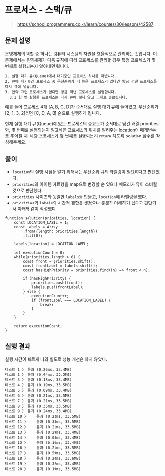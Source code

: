 # 프로세스 - 스택/큐
> https://school.programmers.co.kr/learn/courses/30/lessons/42587

## 문제 설명
운영체제의 역할 중 하나는 컴퓨터 시스템의 자원을 효율적으로 관리하는 것입니다. 이 문제에서는 운영체제가 다음 규칙에 따라 프로세스를 관리할 경우 특정 프로세스가 몇 번째로 실행되는지 알아내면 됩니다.

```
1. 실행 대기 큐(Queue)에서 대기중인 프로세스 하나를 꺼냅니다.
2. 큐에 대기중인 프로세스 중 우선순위가 더 높은 프로세스가 있다면 방금 꺼낸 프로세스를 다시 큐에 넣습니다.
3. 만약 그런 프로세스가 없다면 방금 꺼낸 프로세스를 실행합니다.
  3.1 한 번 실행한 프로세스는 다시 큐에 넣지 않고 그대로 종료됩니다.
```

예를 들어 프로세스 4개 [A, B, C, D]가 순서대로 실행 대기 큐에 들어있고, 우선순위가 [2, 1, 3, 2]라면 [C, D, A, B] 순으로 실행하게 됩니다.

현재 실행 대기 큐(Queue)에 있는 프로세스의 중요도가 순서대로 담긴 배열 priorities와, 몇 번째로 실행되는지 알고싶은 프로세스의 위치를 알려주는 location이 매개변수로 주어질 때, 해당 프로세스가 몇 번째로 실행되는지 return 하도록 solution 함수를 작성해주세요.

## 풀이
- `location`의 실행 시점을 알기 위해서는 우선순위 큐의 라벨링이 필요하다고 판단했다.
- `priorities`의 아이템 자료형을 map으로 변경할 순 있으나 메모리가 많이 소비될 것으로 판단했다.
- `priorities` 사이즈와 동일한 `labels`을 만들고, `location`에 라벨링을 했다.
- `priorities`와 `labels`의 시간적 결합은 생겼으나 충분히 이해하기 쉽다고 판단되서 아래와 같이 작성했다.   

```
function solution(priorities, location) {
    const LOCATION_LABEL = 1;
    const labels = Array
        .from({length: priorities.length})
        .fill(0);
    
    labels[location] = LOCATION_LABEL;
    
    let executionCount = 0;
    while(priorities.length > 0) {
        const front = priorities.shift();
        const frontLabel = labels.shift();
        const hasHighPriority = priorities.find((n) => front < n);
        
        if (hasHighPriority) {
            priorities.push(front);
            labels.push(frontLabel);
        } else {
            executionCount++;
            if (frontLabel === LOCATION_LABEL) {
                break;
            }
        }
    }
    
    return executionCount;
}
```

## 실행 결과
실행 시간이 빠르게 나와 별도로 성능 개선은 하지 않았다.  
```
테스트 1 〉	통과 (0.26ms, 33.4MB)
테스트 2 〉	통과 (0.44ms, 33.5MB)
테스트 3 〉	통과 (0.18ms, 33.4MB)
테스트 4 〉	통과 (0.19ms, 33.5MB)
테스트 5 〉	통과 (0.09ms, 33.4MB)
테스트 6 〉	통과 (0.21ms, 33.5MB)
테스트 7 〉	통과 (0.21ms, 33.5MB)
테스트 8 〉	통과 (0.35ms, 33.5MB)
테스트 9 〉	통과 (0.24ms, 33.4MB)
테스트 10 〉	통과 (0.22ms, 33.5MB)
테스트 11 〉	통과 (0.38ms, 33.5MB)
테스트 12 〉	통과 (0.21ms, 33.5MB)
테스트 13 〉	통과 (0.29ms, 33.4MB)
테스트 14 〉	통과 (0.08ms, 33.4MB)
테스트 15 〉	통과 (0.10ms, 33.4MB)
테스트 16 〉	통과 (0.21ms, 33.5MB)
테스트 17 〉	통과 (0.59ms, 33.5MB)
테스트 18 〉	통과 (0.20ms, 33.6MB)
테스트 19 〉	통과 (0.32ms, 33.4MB)
테스트 20 〉	통과 (0.19ms, 33.5MB)
```
